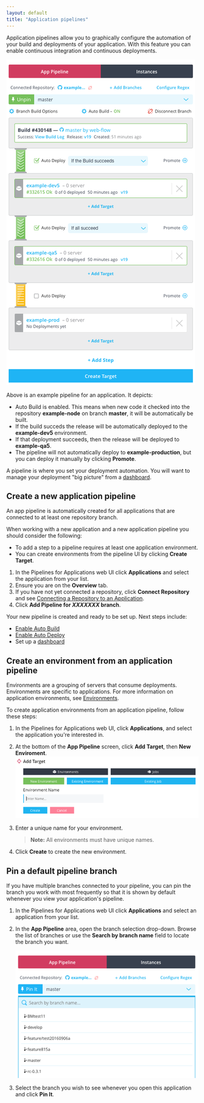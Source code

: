 ```yaml
---
layout: default
title: "Application pipelines"
---
```


Application pipelines allow you to graphically configure the automation of your build and deployments of your application. With this feature you can enable continuous integration and continuous deployments.

<img src="images/app-pipe1-full-example.png" alt="app pipeline example">

Above is an example pipeline for an application. It depicts:

* Auto Build is enabled. This means when new code it checked into the repository <b>example-node</b> on branch <b>master</b>, it will be automatically be built.
* If the build succeds the release will be automatically deployed to the **example-dev5** environment.
* If that deployment succeeds, then the release will be deployed to <b>example-qa5</b>.
* The pipeline will not automatically deploy to <b>example-production</b>, but you can deploy it manually by clicking **Promote**.

A pipeline is where you set your deployment automation. You will want to manage your deployment "big picture" from a [dashboard](./dashboard.html).

## Create a new application pipeline

An app pipeline is automatically created for all applications that are connected to at least one repository branch.

When working with a new application and a new application pipeline you should consider the following:

<ul>
<li>To add a step to a pipeline requires at least one application environment.</li>
<li>You can create environments from the pipeline UI by clicking <b>Create Target</b>.</li>
</ul>

1. In the Pipelines for Applications web UI click <b>Applications</b> and select the application from your list.
1. Ensure you are on the <b>Overview</b> tab.
1. If you have not yet connected a repository, click <b>Connect Repository</b> and see [Connecting a Repository to an Application](./application-manage.html).
1. Click <b>Add Pipeline for <i>XXXXXXX</i> branch</b>.

Your new pipeline is created and ready to be set up. Next steps include:

* [Enable Auto Build](./build.html)
* [Enable Auto Deploy](./application-deploy.html)
* Set up a [dashboard](./dashboard.html)

## Create an environment from an application pipeline

Environments are a grouping of servers that consume deployments. Environments are specific to applications. For more information on application environments, see [Environments](./environment.html).

To create application environments from an application pipeline, follow these steps: 

1. In the Pipelines for Applications web UI, click **Applications**, and select the application you're interested in. 
1. At the bottom of the **App Pipeline** screen, click **Add Target**, then **New Enviroment**.
   <img src="images/pipes2-create-env.png" alt="Add Target area of the UI showing New Environment selected and the Environment Name field.">

1. Enter a unique name for your environment.

    > **Note:** All environments must have unique names.

1. Click <b>Create</b> to create the new environment.

## Pin a default pipeline branch

If you have multiple branches connected to your pipeline, you can pin the branch you work with most frequently so that it is shown by default whenever you view your application's pipeline.

1. In the Pipelines for Applications web UI click <b>Applications</b> and select an application from your list. 
1. In the **App Pipeline** area, open the branch selection drop-down. Browse the list of branches or use the **Search by branch name** field to locate the branch you want. 

   <img src="images/pipes2-pin-branch.png" alt="Open dropdown menu showing a list of branches connected to the pipeline.">

1. Select the branch you wish to see whenever you open this application and click **Pin It**. 


